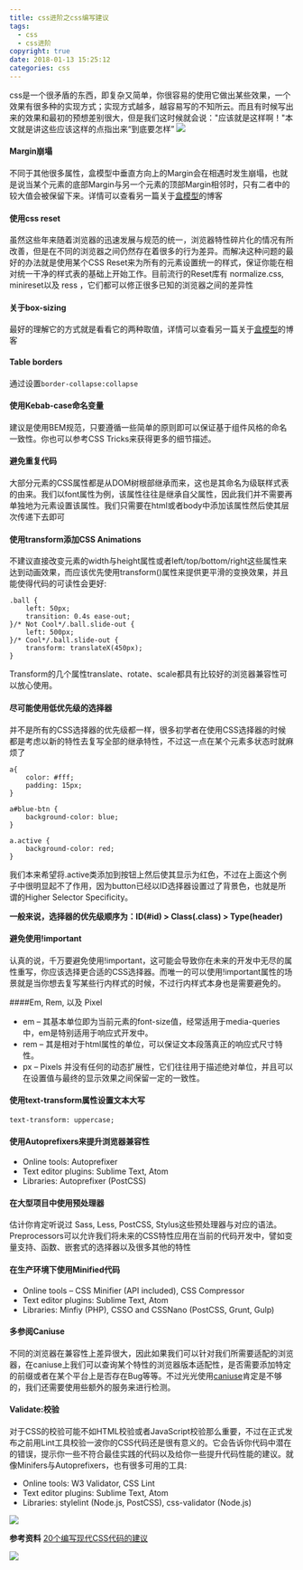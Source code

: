 ```yaml
---
title: css进阶之css编写建议
tags:
  - css
  - css进阶
copyright: true
date: 2018-01-13 15:25:12
categories: css
---
```

css是一个很矛盾的东西，即复杂又简单，你很容易的使用它做出某些效果，一个效果有很多种的实现方式；实现方式越多，越容易写的不知所云。而且有时候写出来的效果和最初的预想差别很大，但是我们这时候就会说："应该就是这样啊！"本文就是讲这些应该这样的点指出来“到底要怎样”
![](http://img.wxcha.com/file/201704/11/5b66961fe5.jpg)

<!--more-->

#### Margin崩塌
不同于其他很多属性，盒模型中垂直方向上的Margin会在相遇时发生崩塌，也就是说当某个元素的底部Margin与另一个元素的顶部Margin相邻时，只有二者中的较大值会被保留下来。详情可以查看另一篇关于[盒模型](https://zhyjor.github.io/2017/10/25/css%E8%BF%9B%E9%98%B6%E7%B3%BB%E5%88%97%E4%B9%8B%E7%9B%92%E6%A8%A1%E5%9E%8B/)的博客

#### 使用css reset
虽然这些年来随着浏览器的迅速发展与规范的统一，浏览器特性碎片化的情况有所改善，但是在不同的浏览器之间仍然存在着很多的行为差异。而解决这种问题的最好的办法就是使用某个CSS Reset来为所有的元素设置统一的样式，保证你能在相对统一干净的样式表的基础上开始工作。目前流行的Reset库有 normalize.css, minireset以及 ress ，它们都可以修正很多已知的浏览器之间的差异性

#### 关于box-sizing
最好的理解它的方式就是看看它的两种取值，详情可以查看另一篇关于[盒模型](https://zhyjor.github.io/2017/10/25/css%E8%BF%9B%E9%98%B6%E7%B3%BB%E5%88%97%E4%B9%8B%E7%9B%92%E6%A8%A1%E5%9E%8B/)的博客


#### Table borders
通过设置`border-collapse:collapse`

#### 使用Kebab-case命名变量

建议是使用BEM规范，只要遵循一些简单的原则即可以保证基于组件风格的命名一致性。你也可以参考CSS Tricks来获得更多的细节描述。

#### 避免重复代码
大部分元素的CSS属性都是从DOM树根部继承而来，这也是其命名为级联样式表的由来。我们以font属性为例，该属性往往是继承自父属性，因此我们并不需要再单独地为元素设置该属性。我们只需要在html或者body中添加该属性然后使其层次传递下去即可

#### 使用transform添加CSS Animations
不建议直接改变元素的width与height属性或者left/top/bottom/right这些属性来达到动画效果，而应该优先使用transform()属性来提供更平滑的变换效果，并且能使得代码的可读性会更好:
```
.ball {
    left: 50px;
    transition: 0.4s ease-out;
}/* Not Cool*/.ball.slide-out {
    left: 500px;
}/* Cool*/.ball.slide-out {
    transform: translateX(450px);
}
```
Transform的几个属性translate、rotate、scale都具有比较好的浏览器兼容性可以放心使用。


#### 尽可能使用低优先级的选择器
并不是所有的CSS选择器的优先级都一样，很多初学者在使用CSS选择器的时候都是考虑以新的特性去复写全部的继承特性，不过这一点在某个元素多状态时就麻烦了
```
a{
    color: #fff;
    padding: 15px;
}

a#blue-btn {
    background-color: blue;
}

a.active {
    background-color: red;
}
```
我们本来希望将.active类添加到按钮上然后使其显示为红色，不过在上面这个例子中很明显起不了作用，因为button已经以ID选择器设置过了背景色，也就是所谓的Higher Selector Specificity。

**一般来说，选择器的优先级顺序为：ID(#id) > Class(.class) > Type(header)**


#### 避免使用!important
认真的说，千万要避免使用!important，这可能会导致你在未来的开发中无尽的属性重写，你应该选择更合适的CSS选择器。而唯一的可以使用!important属性的场景就是当你想去复写某些行内样式的时候，不过行内样式本身也是需要避免的。

####Em, Rem, 以及 Pixel
* em – 其基本单位即为当前元素的font-size值，经常适用于media-queries中，em是特别适用于响应式开发中。
* rem – 其是相对于html属性的单位，可以保证文本段落真正的响应式尺寸特性。
* px – Pixels 并没有任何的动态扩展性，它们往往用于描述绝对单位，并且可以在设置值与最终的显示效果之间保留一定的一致性。

#### 使用text-transform属性设置文本大写
`text-transform: uppercase;`


#### 使用Autoprefixers来提升浏览器兼容性
* Online tools: Autoprefixer
* Text editor plugins: Sublime Text, Atom
* Libraries: Autoprefixer (PostCSS)



#### 在大型项目中使用预处理器
估计你肯定听说过 Sass, Less, PostCSS, Stylus这些预处理器与对应的语法。Preprocessors可以允许我们将未来的CSS特性应用在当前的代码开发中，譬如变量支持、函数、嵌套式的选择器以及很多其他的特性

#### 在生产环境下使用Minified代码
* Online tools – CSS Minifier (API included), CSS Compressor
* Text editor plugins: Sublime Text, Atom
* Libraries: Minfiy (PHP), CSSO and CSSNano (PostCSS, Grunt, Gulp)

#### 多参阅Caniuse
不同的浏览器在兼容性上差异很大，因此如果我们可以针对我们所需要适配的浏览器，在caniuse上我们可以查询某个特性的浏览器版本适配性，是否需要添加特定的前缀或者在某个平台上是否存在Bug等等。不过光光使用[caniuse](https://caniuse.com/)肯定是不够的，我们还需要使用些额外的服务来进行检测。

#### Validate:校验
对于CSS的校验可能不如HTML校验或者JavaScript校验那么重要，不过在正式发布之前用Lint工具校验一波你的CSS代码还是很有意义的。它会告诉你代码中潜在的错误，提示你一些不符合最佳实践的代码以及给你一些提升代码性能的建议。就像Minifers与Autoprefixers，也有很多可用的工具:
* Online tools: W3 Validator, CSS Lint
* Text editor plugins: Sublime Text, Atom
* Libraries: stylelint (Node.js, PostCSS), css-validator (Node.js)

![](http://img.wxcha.com/file/201704/11/b1e20cad0d.jpg)


**参考资料**
[20个编写现代CSS代码的建议](http://www.codeceo.com/article/20-modern-css-tips.html)

![](http://img.hb.aicdn.com/ec75ffa7051ca66d3a2dc01ec18e374a53e1e71a22e899-GrMUJ9_fw658)